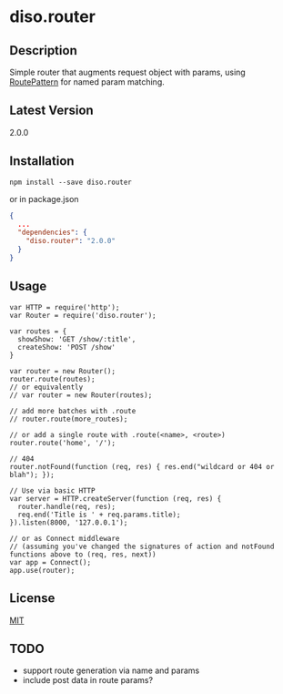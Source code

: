 diso.router
===========

Description
-----------
Simple router that augments request object with params, using [RoutePattern](https://github.com/bjoerge/route-pattern/) for named param matching. 

Latest Version
--------------
2.0.0

Installation
------------
```
npm install --save diso.router
```

or in package.json

```json
{
  ...
  "dependencies": {
    "diso.router": "2.0.0"
  }
}
```

Usage
-----
```
var HTTP = require('http');
var Router = require('diso.router');

var routes = {
  showShow: 'GET /show/:title',
  createShow: 'POST /show'
}

var router = new Router();
router.route(routes);
// or equivalently 
// var router = new Router(routes);

// add more batches with .route
// router.route(more_routes);

// or add a single route with .route(<name>, <route>)
router.route('home', '/');

// 404
router.notFound(function (req, res) { res.end("wildcard or 404 or blah"); });

// Use via basic HTTP
var server = HTTP.createServer(function (req, res) {
  router.handle(req, res);
  req.end('Title is ' + req.params.title);
}).listen(8000, '127.0.0.1');

// or as Connect middleware
// (assuming you've changed the signatures of action and notFound functions above to (req, res, next))
var app = Connect();
app.use(router);
```

License
-------
[MIT](https://raw.github.com/stephenhandley/diso.router/master/LICENSE.txt)

TODO
----
- support route generation via name and params
- include post data in route params? 